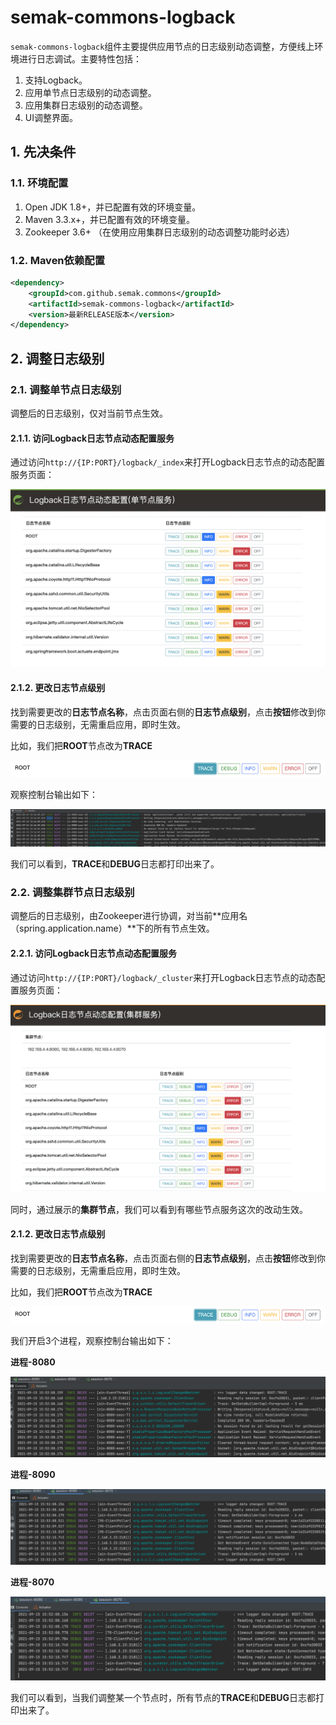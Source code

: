 # semak-commons-logback

`semak-commons-logback`组件主要提供应用节点的日志级别动态调整，方便线上环境进行日志调试。主要特性包括：


1. 支持Logback。
1. 应用单节点日志级别的动态调整。
1. 应用集群日志级别的动态调整。
1. UI调整界面。



## 1. 先决条件


### 1.1. 环境配置


1. Open JDK 1.8+，并已配置有效的环境变量。
1. Maven 3.3.x+，并已配置有效的环境变量。
1. Zookeeper 3.6+ （在使用应用集群日志级别的动态调整功能时必选）



### 1.2. Maven依赖配置


```xml
<dependency>
    <groupId>com.github.semak.commons</groupId>
    <artifactId>semak-commons-logback</artifactId>
    <version>最新RELEASE版本</version>
</dependency>
```



## 2. 调整日志级别

### 2.1. 调整单节点日志级别

调整后的日志级别，仅对当前节点生效。

#### 2.1.1. 访问Logback日志节点动态配置服务

通过访问`http://{IP:PORT}/logback/_index`来打开Logback日志节点的动态配置服务页面：

![image-20210915150738394](.assets/image-20210915150738394.png)



#### 2.1.2. 更改日志节点级别

找到需要更改的**日志节点名称**，点击页面右侧的**日志节点级别**，点击**按钮**修改到你需要的日志级别，无需重启应用，即时生效。

比如，我们把**ROOT**节点改为**TRACE**

![image-20210915152546348](.assets/image-20210915152546348.png)



观察控制台输出如下：

![image-20210915153123590](.assets/image-20210915153123590.png)

我们可以看到，**TRACE**和**DEBUG**日志都打印出来了。



### 2.2. 调整集群节点日志级别

调整后的日志级别，由Zookeeper进行协调，对当前**应用名（spring.application.name）**下的所有节点生效。



#### 2.2.1. 访问Logback日志节点动态配置服务

通过访问`http://{IP:PORT}/logback/_cluster`来打开Logback日志节点的动态配置服务页面：

![image-20210915154639269](.assets/image-20210915154639269.png)

同时，通过展示的**集群节点**，我们可以看到有哪些节点服务这次的改动生效。



#### 2.1.2. 更改日志节点级别

找到需要更改的**日志节点名称**，点击页面右侧的**日志节点级别**，点击**按钮**修改到你需要的日志级别，无需重启应用，即时生效。

比如，我们把**ROOT**节点改为**TRACE**

![image-20210915152546348](.assets/image-20210915152546348.png)



我们开启3个进程，观察控制台输出如下：

**进程-8080**

![image-20210915155235146](.assets/image-20210915155235146.png)

**进程-8090**

![image-20210915155248668](.assets/image-20210915155248668.png)

**进程-8070**

![image-20210915155300071](.assets/image-20210915155300071.png)

我们可以看到，当我们调整某一个节点时，所有节点的**TRACE**和**DEBUG**日志都打印出来了。